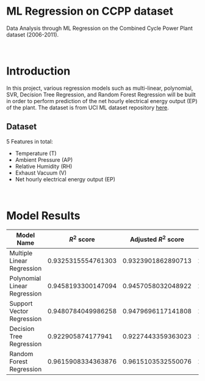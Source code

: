 # ML Regression on CCPP dataset

Data Analysis through ML Regression on the Combined Cycle Power Plant dataset (2006-2011).

<br>

# Introduction

In this project, various regression models such as multi-linear, polynomial, SVR, Decision Tree Regression, and Random Forest Regression will be built in order to perform prediction of the net hourly electrical energy output (EP) of the plant. The dataset is from UCI ML dataset repository <a href="https://archive.ics.uci.edu/ml/datasets/Combined+Cycle+Power+Plant">here</a>.


## Dataset

5 Features in total:

* Temperature (T)
* Ambient Pressure (AP)
* Relative Humidity (RH)
* Exhaust Vacuum (V)
* Net hourly electrical energy output (EP)

<br>

# Model Results
| Model Name | $R^2$ score | Adjusted $R^2$ score | MSE | RMSE |
| --- | --- | --- | --- | --- |
| Multiple Linear Regression | 0.9325315554761303 | 0.9323901862890713 | 19.733699303497644 | 4.44226285844249|
| Polynomial Linear Regression | 0.9458193300147094 | 0.9457058032048922 | 15.847186890065263 | 3.9808525330719378 |
| Support Vector Regression | 0.9480784049986258 | 0.9479696117141808 | 15.186434937782039 | 3.896977667087924 |
| Decision Tree Regression | 0.922905874177941 | 0.9227443359363023 | 22.549093991640547 | 4.748588631545224 |
| Random Forest Regression | 0.9615908334363876 | 0.9615103532550076 | 11.234213991640557 | 3.3517479009675766 |
